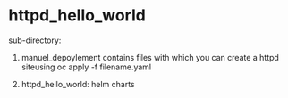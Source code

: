 # httpd_hello_world

sub-directory:

1.  manuel_depoylement contains files with which you can create a httpd siteusing oc apply -f filename.yaml

2.  httpd_hello_world: helm charts
